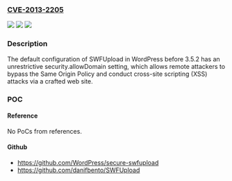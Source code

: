 ### [CVE-2013-2205](https://cve.mitre.org/cgi-bin/cvename.cgi?name=CVE-2013-2205)
![](https://img.shields.io/static/v1?label=Product&message=n%2Fa&color=blue)
![](https://img.shields.io/static/v1?label=Version&message=n%2Fa&color=blue)
![](https://img.shields.io/static/v1?label=Vulnerability&message=n%2Fa&color=brighgreen)

### Description

The default configuration of SWFUpload in WordPress before 3.5.2 has an unrestrictive security.allowDomain setting, which allows remote attackers to bypass the Same Origin Policy and conduct cross-site scripting (XSS) attacks via a crafted web site.

### POC

#### Reference
No PoCs from references.

#### Github
- https://github.com/WordPress/secure-swfupload
- https://github.com/danifbento/SWFUpload

